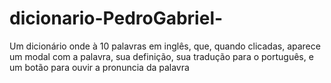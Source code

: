 # dicionario-PedroGabriel-
Um dicionário onde à 10 palavras em inglês, que, quando clicadas, aparece um modal com a palavra, sua definição, sua tradução para o português, e um botão para ouvir a pronuncia da palavra
